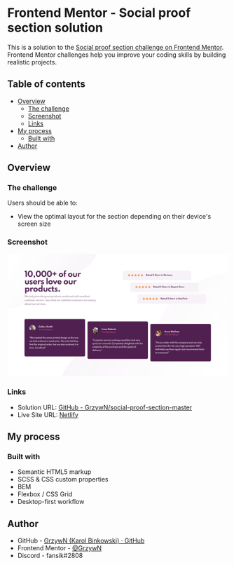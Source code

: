 # Frontend Mentor - Social proof section solution

This is a solution to the [Social proof section challenge on Frontend Mentor](https://www.frontendmentor.io/challenges/social-proof-section-6e0qTv_bA). Frontend Mentor challenges help you improve your coding skills by building realistic projects. 

## Table of contents

- [Overview](#overview)
  - [The challenge](#the-challenge)
  - [Screenshot](#screenshot)
  - [Links](#links)
- [My process](#my-process)
  - [Built with](#built-with)
- [Author](#author)

## Overview

### The challenge

Users should be able to:

- View the optimal layout for the section depending on their device's screen size

### Screenshot

<img title="" src="./screenshot.png" alt="" data-align="center">

### Links

- Solution URL: [GitHub - GrzywN/social-proof-section-master](https://github.com/GrzywN/social-proof-section-master)
- Live Site URL: [Netlify](https://competent-haibt-ce1960.netlify.app/)

## My process

### Built with

- Semantic HTML5 markup
- SCSS & CSS custom properties
- BEM
- Flexbox / CSS Grid
- Desktop-first workflow

## Author

- GitHub - [GrzywN (Karol Binkowski) · GitHub](https://github.com/GrzywN)
- Frontend Mentor - [@GrzywN](https://www.frontendmentor.io/profile/GrzywN)
- Discord - fansik#2808
